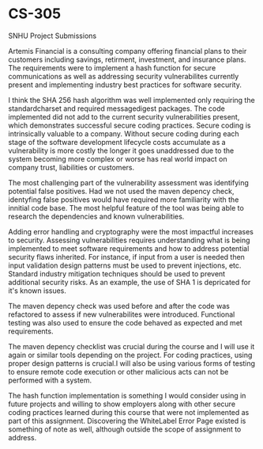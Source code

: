 # CS-305
SNHU Project Submissions

Artemis Financial is a consulting company offering financial plans to their customers including savings, retirment, investment, and insurance plans. The requirements were to implement a hash function for secure communications as well as addressing security vulnerabilites currently present and implementing industry best practices for software security.

I think the SHA 256 hash algorithm was well implemented only requiring the standardcharset and required messagedigest packages. The code implemented did not add to the current security vulnerabilities present, which demonstrates successful secure coding practices. Secure coding is intrinsically valuable to a company. Without secure coding during each stage of the software development lifecycle costs accumulate as a vulnerability is more costly the longer it goes unaddressed due to the system becoming more complex or worse has real world impact on company trust, liabilities or customers.

The most challenging part of the vulnerability assessment was identifying potential false positives. Had we not used the maven depency check, identyfing false positives would have required more familiarity with the innitial code base. The most helpful feature of the tool was being able to research the dependencies and known vulnerabilities.

Adding error handling and cryptography were the most impactful increases to security. Assessing vulnerabilities requires understanding what is being implemented to meet software requirements and how to address potential security flaws inherited. For instance, if input from a user is needed then input validation design patterns must be used to prevent injections, etc. Standard industry mitigation techniques should be used to prevent additional security risks. As an example, the use of SHA 1 is depricated for it's known issues.

The maven depency check was used before and after the code was refactored to assess if new vulnerabilites were introduced. Functional testing was also used to ensure the code behaved as expected and met requirements. 

The maven depency checklist was crucial during the course and I will use it again or similar tools depending on the project. For coding practices, using proper design patterns is crucial.I will also be using various forms of testing to ensure remote code execution or other malicious acts can not be performed with a system.

The hash function implementation is something I would consider using in future projects and willing to show employers along with other secure coding practices learned during this course that were not implemented as part of this assignment. Discovering the WhiteLabel Error Page existed is something of note as well, although outside the scope of assignment to address.
